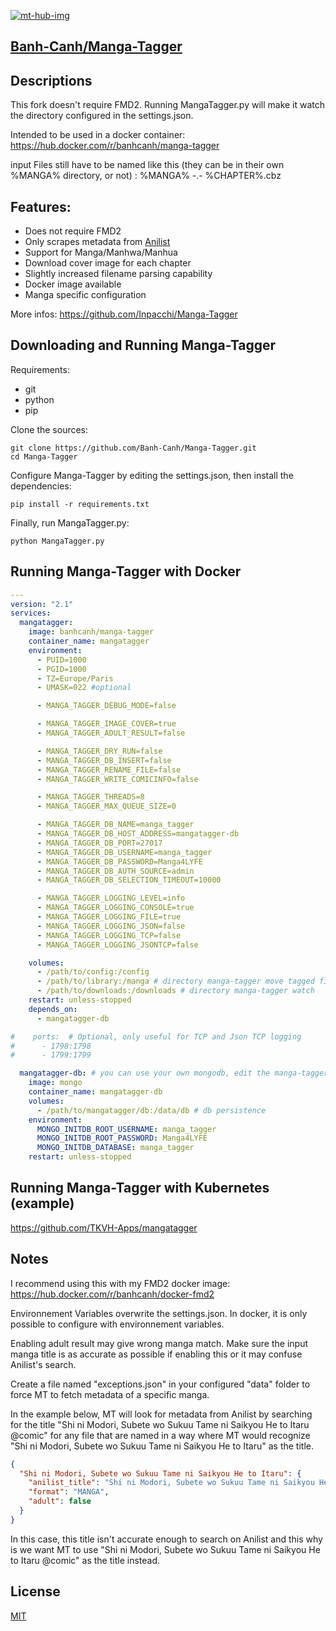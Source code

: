 [![mt-hub-img]][mt-hub-lnk] 

##  <a href="https://github.com/Banh-Canh/Manga-Tagger">Banh-Canh/Manga-Tagger</a>
## Descriptions

This fork doesn't require FMD2. Running MangaTagger.py will make it watch the directory configured in the settings.json.

Intended to be used in a docker container:
https://hub.docker.com/r/banhcanh/manga-tagger

input Files still have to be named like this (they can be in their own %MANGA% directory, or not) : %MANGA% -.- %CHAPTER%.cbz

## Features:

* Does not require FMD2
* Only scrapes metadata from [Anilist](https://anilist.co/)
* Support for Manga/Manhwa/Manhua
* Download cover image for each chapter
* Slightly increased filename parsing capability
* Docker image available
* Manga specific configuration

More infos:
https://github.com/Inpacchi/Manga-Tagger

## Downloading and Running Manga-Tagger
Requirements:
- git
- python
- pip

Clone the sources:
```
git clone https://github.com/Banh-Canh/Manga-Tagger.git
cd Manga-Tagger
```
Configure Manga-Tagger by editing the settings.json, then install the dependencies:
```
pip install -r requirements.txt
```
Finally, run MangaTagger.py:
```
python MangaTagger.py
```

## Running Manga-Tagger with Docker
```yaml
---
version: "2.1"
services:
  mangatagger:
    image: banhcanh/manga-tagger
    container_name: mangatagger
    environment:
      - PUID=1000
      - PGID=1000
      - TZ=Europe/Paris
      - UMASK=022 #optional

      - MANGA_TAGGER_DEBUG_MODE=false

      - MANGA_TAGGER_IMAGE_COVER=true
      - MANGA_TAGGER_ADULT_RESULT=false

      - MANGA_TAGGER_DRY_RUN=false
      - MANGA_TAGGER_DB_INSERT=false
      - MANGA_TAGGER_RENAME_FILE=false
      - MANGA_TAGGER_WRITE_COMICINFO=false

      - MANGA_TAGGER_THREADS=8
      - MANGA_TAGGER_MAX_QUEUE_SIZE=0

      - MANGA_TAGGER_DB_NAME=manga_tagger
      - MANGA_TAGGER_DB_HOST_ADDRESS=mangatagger-db
      - MANGA_TAGGER_DB_PORT=27017
      - MANGA_TAGGER_DB_USERNAME=manga_tagger
      - MANGA_TAGGER_DB_PASSWORD=Manga4LYFE
      - MANGA_TAGGER_DB_AUTH_SOURCE=admin
      - MANGA_TAGGER_DB_SELECTION_TIMEOUT=10000

      - MANGA_TAGGER_LOGGING_LEVEL=info
      - MANGA_TAGGER_LOGGING_CONSOLE=true
      - MANGA_TAGGER_LOGGING_FILE=true
      - MANGA_TAGGER_LOGGING_JSON=false
      - MANGA_TAGGER_LOGGING_TCP=false
      - MANGA_TAGGER_LOGGING_JSONTCP=false

    volumes:
      - /path/to/config:/config
      - /path/to/library:/manga # directory manga-tagger move tagged files to
      - /path/to/downloads:/downloads # directory manga-tagger watch
    restart: unless-stopped
    depends_on:
      - mangatagger-db

#    ports:  # Optional, only useful for TCP and Json TCP logging
#      - 1798:1798
#      - 1799:1799

  mangatagger-db: # you can use your own mongodb, edit the manga-tagger settings.json accordingly
    image: mongo
    container_name: mangatagger-db
    volumes:
      - /path/to/mangatagger/db:/data/db # db persistence
    environment:
      MONGO_INITDB_ROOT_USERNAME: manga_tagger
      MONGO_INITDB_ROOT_PASSWORD: Manga4LYFE
      MONGO_INITDB_DATABASE: manga_tagger
    restart: unless-stopped
```  

## Running Manga-Tagger with Kubernetes (example)

https://github.com/TKVH-Apps/mangatagger


## Notes

I recommend using this with my FMD2 docker image: https://hub.docker.com/r/banhcanh/docker-fmd2

Environnement Variables overwrite the settings.json. In docker, it is only possible to configure with environnement variables.

Enabling adult result may give wrong manga match. Make sure the input manga title is as accurate as possible if enabling this or it may confuse Anilist's search.

Create a file named "exceptions.json" in your configured "data" folder to force MT to fetch metadata of a specific manga.

In the example below, MT will look for metadata from Anilist by searching for the title "Shi ni Modori, Subete wo Sukuu Tame ni Saikyou He to Itaru @comic" for any file that are named in a way where MT would recognize "Shi ni Modori, Subete wo Sukuu Tame ni Saikyou He to Itaru" as the title.

```json
{
  "Shi ni Modori, Subete wo Sukuu Tame ni Saikyou He to Itaru": {
    "anilist_title": "Shi ni Modori, Subete wo Sukuu Tame ni Saikyou He to Itaru @comic",
    "format": "MANGA",
    "adult": false
  }
}
```

In this case, this title isn't accurate enough to search on Anilist and this why is we want MT to use "Shi ni Modori, Subete wo Sukuu Tame ni Saikyou He to Itaru @comic" as the title instead.

## License
[MIT](https://choosealicense.com/licenses/mit/)


[mt-hub-img]: https://img.shields.io/docker/pulls/banhcanh/manga-tagger.svg
[mt-hub-lnk]: https://hub.docker.com/r/banhcanh/manga-tagger
